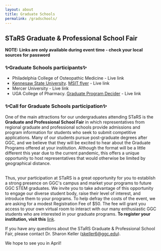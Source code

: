 ```yaml
---
layout: about
title: Graduate Schools
permalink: /gradschools/
---
```


<h2> STaRS Graduate & Professional School Fair</h2>

**NOTE: Links are only available during event time - check your local sources for password**

<h3>✨Graduate Schools participants✨</h3>
   
* Philadelphia College of Osteopathic Medicine - Live link
* [Kennesaw State University](https://msit.kennesaw.edu/). [MSIT flyer](/stars2021/images/MSIT-Flyer.pdf) - Live link
* Mercer University - Live link
* UGA College of Pharmacy. [Graduate Program Decider](/stars2021/images/uga-gradprogramsdecider.pdf) - Live link

<h3>✨Call for Graduate Schools participation✨</h3>

One of the main attractions for our undergraduates attending STaRS is the **Graduate and Professional School Fair** in which representatives from regional graduate and professional schools provide admissions and program information for students who seek to submit competitive applications.  Many of our students pursue post-graduate degrees after GGC, and we believe that they will be excited to hear about the Graduate Programs offered at your institution. Although the format will be a little different this year due to the current pandemic, this offers a unique opportunity to host representatives that would otherwise be limited by geographical distance.

<br>
Thus, your participation at STaRS is a great opportunity for you to establish a strong presence on GGC's campus and market your programs to future GGC STEM graduates.  We invite you to take advantage of this opportunity to engage our diverse student body, raise their level of interest, and introduce them to your programs. To help defray the costs of the event, we are asking for a modest Registration Fee of $50.  The fee will grant you access to your own virtual room to interact with our many enthusiastic GGC students who are interested in your graduate programs. <b>To register your institution, visit this</b> <a href="https://georgia-gwinnett-college-foundation-inc.square.site/product/grad-professional-other-attendee/38?cs=true&cst=custom">link</a>. 


If you have any questions about the STaRS Graduate & Professional School Fair, please contact Dr. Sharon Keller (skeller6@ggc.edu). 


We hope to see you in April! 

